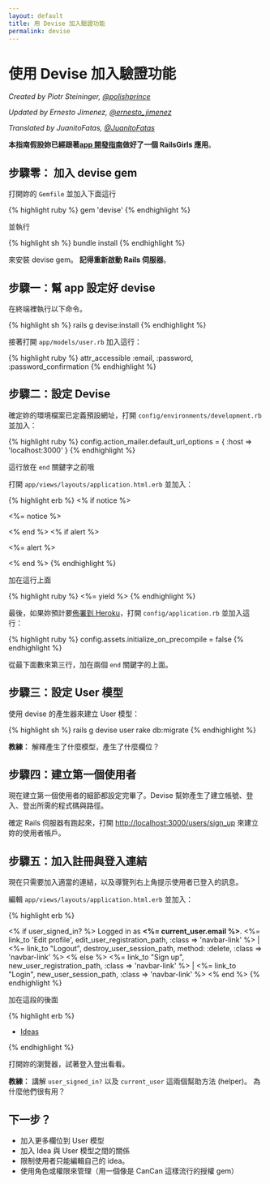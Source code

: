 ```yaml
---
layout: default
title: 用 Devise 加入驗證功能
permalink: devise
---
```


# 使用 Devise 加入驗證功能

*Created by Piotr Steininger, [@polishprince](https://twitter.com/polishprince)*

*Updated by Ernesto Jimenez, [@ernesto_jimenez](https://twitter.com/ernesto_jimenez)*

*Translated by JuanitoFatas, [@JuanitoFatas](https://twitter.com/juanitofatas)*

**本指南假設妳已經跟著[app 開發指南](/app)做好了一個 RailsGirls 應用**。

## 步驟零： 加入 devise gem

打開妳的 `Gemfile` 並加入下面這行

{% highlight ruby %}
gem 'devise'
{% endhighlight %}

並執行

{% highlight sh %}
bundle install
{% endhighlight %}

來安裝 devise gem。 **記得重新啟動 Rails 伺服器**。

## 步驟一：幫 app 設定好 devise

在終端裡執行以下命令。

{% highlight sh %}
rails g devise:install
{% endhighlight %}

接著打開 `app/models/user.rb` 加入這行：

{% highlight ruby %}
attr_accessible :email, :password, :password_confirmation
{% endhighlight %}

## 步驟二：設定 Devise

確定妳的環境檔案已定義預設網址，打開 `config/environments/development.rb` 並加入：

{% highlight ruby %}
   config.action_mailer.default_url_options = { :host => 'localhost:3000' }
{% endhighlight %}

這行放在 `end` 關鍵字之前哦

打開 `app/views/layouts/application.html.erb` 並加入：

{% highlight erb %}
<% if notice %>
  <p class="alert alert-notice"><%= notice %></p>
<% end %>
<% if alert %>
  <p class="alert alert-error"><%= alert %></p>
<% end %>
{% endhighlight %}

加在這行上面

{% highlight ruby %}
   <%= yield %>
{% endhighlight %}

最後，如果妳預計要[佈署到 Heroku](/heroku)，打開 `config/application.rb` 並加入這行：

{% highlight ruby %}
  config.assets.initialize_on_precompile = false
{% endhighlight %}

從最下面數來第三行，加在兩個 `end` 關鍵字的上面。

## 步驟三：設定 User 模型

使用 devise 的產生器來建立 User 模型：

{% highlight sh %}
   rails g devise user
   rake db:migrate
{% endhighlight %}

**教練：** 解釋產生了什麼模型，產生了什麼欄位？

## 步驟四：建立第一個使用者

現在建立第一個使用者的細節都設定完畢了。Devise 幫妳產生了建立帳號、登入、登出所需的程式碼與路徑。

確定 Rails 伺服器有跑起來，打開 [http://localhost:3000/users/sign_up](http://localhost:3000/users/sign_up) 來建立妳的使用者帳戶。

## 步驟五：加入註冊與登入連結

現在只需要加入適當的連結，以及導覽列右上角提示使用者已登入的訊息。

編輯 `app/views/layouts/application.html.erb` 並加入：

{% highlight erb %}
<p class="navbar-text pull-right">
<% if user_signed_in? %>
  Logged in as <strong><%= current_user.email %></strong>.
  <%= link_to 'Edit profile', edit_user_registration_path, :class => 'navbar-link' %> |
  <%= link_to "Logout", destroy_user_session_path, method: :delete, :class => 'navbar-link'  %>
<% else %>
  <%= link_to "Sign up", new_user_registration_path, :class => 'navbar-link'  %> |
  <%= link_to "Login", new_user_session_path, :class => 'navbar-link'  %>
<% end %>
{% endhighlight %}

加在這段的後面

{% highlight erb %}
<ul class="nav">
  <li class="active"><a href="/ideas">Ideas</a></li>
</ul>
{% endhighlight %}

打開妳的瀏覽器，試著登入登出看看。

**教練：** 講解 `user_signed_in?` 以及 `current_user` 這兩個幫助方法 (helper)。 為什麼他們很有用？

## 下一步？

* 加入更多欄位到 User 模型
* 加入 Idea 與 User 模型之間的關係
* 限制使用者只能編輯自己的 idea。
* 使用角色或權限來管理（用一個像是 CanCan 這樣流行的授權 gem）
